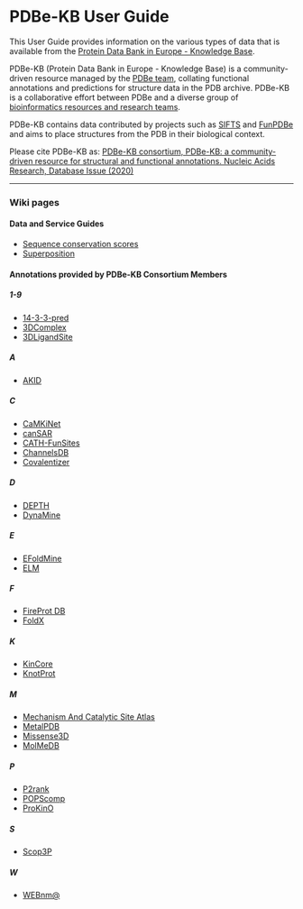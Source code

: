 # PDBe-KB User Guide

This User Guide provides information on the various types of data that is available from the [Protein Data Bank in Europe - Knowledge Base](https://pdbe-kb).

PDBe-KB (Protein Data Bank in Europe - Knowledge Base) is a community-driven resource managed by the [PDBe team](https://pdbe.org/), collating functional annotations and predictions for structure data in the PDB archive. PDBe-KB is a collaborative effort between PDBe and a diverse group of [bioinformatics resources and research teams](https://www.ebi.ac.uk/pdbe/pdbe-kb/partners).

PDBe-KB contains data contributed by projects such as [SIFTS](http://www.ebi.ac.uk/pdbe/docs/sifts/index.html) and [FunPDBe](http://www.ebi.ac.uk/pdbe/pdbe-kb/funpdbe) and aims to place structures from the PDB in their biological context.

Please cite PDBe-KB as: [PDBe-KB consortium, PDBe-KB: a community-driven resource for structural and functional annotations. Nucleic Acids Research, Database Issue (2020)](https://academic.oup.com/nar/article/48/D1/D344/5580911)

***

### Wiki pages

#### Data and Service Guides

* [Sequence conservation scores](https://github.com/PDBe-KB/pdbe-kb-manual/wiki/Sequence-conservation-scores)
* [Superposition](https://github.com/PDBe-KB/pdbe-kb-manual/wiki/Superposition)

#### Annotations provided by PDBe-KB Consortium Members

##### 1-9
* [14-3-3-pred](https://github.com/PDBe-KB/pdbe-kb-manual/wiki/14-3-3-pred)
* [3DComplex](https://github.com/PDBe-KB/pdbe-kb-manual/wiki/3DComplex)
* [3DLigandSite](https://github.com/PDBe-KB/pdbe-kb-manual/wiki/3DLigandSite)
##### A
* [AKID](https://github.com/PDBe-KB/pdbe-kb-manual/wiki/AKID)
##### C
* [CaMKiNet](https://github.com/PDBe-KB/pdbe-kb-manual/wiki/CaMKiNet)
* [canSAR](https://github.com/PDBe-KB/pdbe-kb-manual/wiki/canSAR)
* [CATH-FunSites](https://github.com/PDBe-KB/pdbe-kb-manual/wiki/CATH-FunSites)
* [ChannelsDB](https://github.com/PDBe-KB/pdbe-kb-manual/wiki/ChannelsDB)
* [Covalentizer](https://github.com/PDBe-KB/pdbe-kb-manual/wiki/Covalentizer)
##### D
* [DEPTH](https://github.com/PDBe-KB/pdbe-kb-manual/wiki/DEPTH)
* [DynaMine](https://github.com/PDBe-KB/pdbe-kb-manual/wiki/DynaMine)
##### E
* [EFoldMine](https://github.com/PDBe-KB/pdbe-kb-manual/wiki/EFoldMine)
* [ELM](https://github.com/PDBe-KB/pdbe-kb-manual/wiki/ELM)
##### F
* [FireProt DB](https://github.com/PDBe-KB/pdbe-kb-manual/wiki/FireProt-DB)
* [FoldX](https://github.com/PDBe-KB/pdbe-kb-manual/wiki/FoldX)
##### K
* [KinCore](https://github.com/PDBe-KB/pdbe-kb-manual/wiki/KinCore)
* [KnotProt](https://github.com/PDBe-KB/pdbe-kb-manual/wiki/KnotProt)
##### M
* [Mechanism And Catalytic Site Atlas](https://github.com/PDBe-KB/pdbe-kb-manual/wiki/Mechanism-And-Catalytic-Site-Atlas)
* [MetalPDB](https://github.com/PDBe-KB/pdbe-kb-manual/wiki/MetalPDB)
* [Missense3D](https://github.com/PDBe-KB/pdbe-kb-manual/wiki/Missense3D)
* [MolMeDB](https://github.com/PDBe-KB/pdbe-kb-manual/wiki/MolMeDB)
##### P
* [P2rank](https://github.com/PDBe-KB/pdbe-kb-manual/wiki/P2rank)
* [POPScomp](https://github.com/PDBe-KB/pdbe-kb-manual/wiki/POPScomp)
* [ProKinO](https://github.com/PDBe-KB/pdbe-kb-manual/wiki/ProKinO)
##### S
* [Scop3P](https://github.com/PDBe-KB/pdbe-kb-manual/wiki/Scop3P)
##### W
* [WEBnm@](https://github.com/PDBe-KB/pdbe-kb-manual/wiki/WEBnm@)